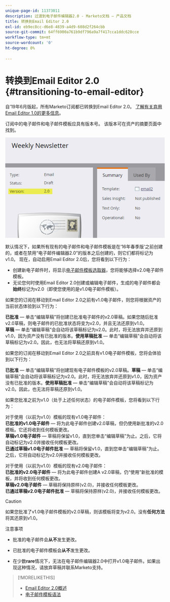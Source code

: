 ```yaml
---
unique-page-id: 11373011
description: 过渡到电子邮件编辑器2.0 - Marketo文档 — 产品文档
title: 转换到Email Editor 2.0
exl-id: eb9ec8cc-d6e8-4839-a4d9-608d2f264cbb
source-git-commit: 64ff6900a761b9df796a9a7f417cca1ddc628cce
workflow-type: tm+mt
source-wordcount: '0'
ht-degree: 0%

---
```


# 转换到Email Editor 2.0 {#transitioning-to-email-editor}

自’19年6月版起，所有Marketo订阅都已转换到Email Editor 2.0。 [了解有关弃用Email Editor 1.0的更多信息](https://nation.marketo.com/docs/DOC-7038)。

订阅中的电子邮件和电子邮件模板应具有版本号。 该版本可在资产的摘要页面中找到。

![](assets/five-5.png)

默认情况下，如果所有现有的电子邮件和电子邮件模板是在‘16年春季版’之前创建的，或者在禁用“电子邮件编辑器2.0”的版本之后创建的，则它们都将标记为v1.0。 现在，自动启用Email Editor 2.0后，您将看到以下行为：

* 创建新电子邮件时，将显示[电子邮件模板选取器](email-template-picker-overview.md)，您将能够选择v2.0电子邮件模板。
* 无论您何时使用Email Editor 2.0创建或编辑电子邮件，生成的电子邮件都会&#x200B;**始终**&#x200B;标记为v2.0（即使您使用的是v1.0电子邮件模板）。

如果您的订阅在移动到Email Editor 2.0之前有v1.0电子邮件，则您将根据资产的当前状态体验到以下行为：

**已批准**  — 单击“编辑草稿”将创建已批准电子邮件的v2.0草稿。如果您随后批准v2.0草稿，则电子邮件的已批准状态将变为v2.0，并且无法还原到v1.0。\
**草稿**  — 单击“编辑草稿”会自动将该草稿标记为v2.0。此时，将无法放弃并还原到v1.0，因为资产没有已批准的版本。**使用草稿批准**  — 单击“编辑草稿”会自动将该草稿标记为v2.0。因此，也无法将草稿还原到v1.0。

如果您的订阅在移动到Email Editor 2.0之前具有v1.0电子邮件模板，您将会体验到以下行为：

**已批准**  — 单击“编辑草稿”将创建现有电子邮件模板的v2.0草稿。**草稿**  — 单击“编辑草稿”会自动将该草稿标记为v2.0。此时，将无法放弃并还原到v1.0，因为资产没有已批准的版本。**使用草稿批准**  — 单击“编辑草稿”会自动将该草稿标记为v2.0。因此，也无法将草稿还原到v1.0。

如果您批准之前为v1.0（处于上述任何状态）的电子邮件模板，您将看到以下行为：

对于使用（以前为v1.0）模板的现有v1.0电子邮件：\
**已批准的v1.0电子邮件**  — 将为此电子邮件创建v2.0草稿，但仍使用新批准的v2.0模板。它还将收到任何模板更改。\
**草稿v1.0电子邮件**  — 草稿将保留v1.0，直到您单击“编辑草稿”为止。之后，它将自动标记为v2.0并接收任何模板更改。\
**已通过草稿v1.0电子邮件批准**  — 草稿将保留v1.0，直到您单击“编辑草稿”为止。之后，它将自动标记为v2.0并接收任何模板更改。

对于使用（以前为v1.0）模板的现有v2.0电子邮件：\
**已批准的v2.0电子邮件**  — 将为此电子邮件创建A v2.0草稿，仍“使用”新批准的模板，并将收到任何模板更改。\
**草稿v2.0电子邮件**  — 草稿将保持原样(v2.0)，并接收任何模板更改。\
**已通过草稿v2.0电子邮件批准**  — 草稿将保持原样(v2.0)，并接收任何模板更改。

>[!CAUTION]
>
>如果您批准了v1.0电子邮件模板的v2.0草稿，则该模板将变为v2.0。没有&#x200B;**任何方法**&#x200B;将其还原到v1.0。

注意事项

* 批准的电子邮件会&#x200B;**从不**&#x200B;发生更改。

* 已批准的电子邮件模板会&#x200B;**从不**&#x200B;发生更改。

* 在少数&#x200B;**rare**&#x200B;情况下，无法在电子邮件编辑器2.0中打开v1.0电子邮件。如果出现这种情况，请放弃草稿并联系Marketo支持。

>[!MORELIKETHIS]
>
>* [Email Editor 2.0概述](/help/marketo/product-docs/email-marketing/general/email-editor-2/email-editor-v2-0-overview.md)
>* [电子邮件模板语法](/help/marketo/product-docs/email-marketing/general/email-editor-2/email-template-syntax.md)

